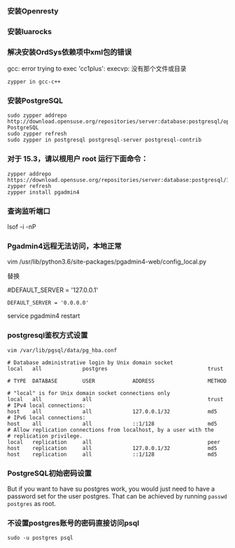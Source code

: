 ### 安装Openresty

### 安装luarocks

### 解决安装OrdSys依赖项中xml包的错误
gcc: error trying to exec 'cc1plus': execvp: 没有那个文件或目录
```
zypper in gcc-c++
```

### 安装PostgreSQL
```
sudo zypper addrepo http://download.opensuse.org/repositories/server:database:postgresql/openSUSE_Leap_15.3/ PostgreSQL
sudo zypper refresh
sudo zypper in postgresql postgresql-server postgresql-contrib
```

### 对于 15.3，请以根用户 root 运行下面命令：
```
zypper addrepo https://download.opensuse.org/repositories/server:database:postgresql/15.3/server:database:postgresql.repo
zypper refresh
zypper install pgadmin4
```

### 查询监听端口
lsof -i -nP

### Pgadmin4远程无法访问，本地正常
vim /usr/lib/python3.6/site-packages/pgadmin4-web/config_local.py

替换

#DEFAULT_SERVER = '127.0.0.1'

`
DEFAULT_SERVER = '0.0.0.0'
`

service pgadmin4 restart

### postgresql鉴权方式设置

`vim /var/lib/pgsql/data/pg_hba.conf`

```
# Database administrative login by Unix domain socket
local   all             postgres                                trust

# TYPE  DATABASE        USER            ADDRESS                 METHOD

# "local" is for Unix domain socket connections only
local   all             all                                     trust
# IPv4 local connections:
host    all             all             127.0.0.1/32            md5
# IPv6 local connections:
host    all             all             ::1/128                 md5
# Allow replication connections from localhost, by a user with the
# replication privilege.
local   replication     all                                     peer
host    replication     all             127.0.0.1/32            md5
host    replication     all             ::1/128                 md5
```


### PostgreSQL初始密码设置

But if you want to have su postgres work, you would just need to have a password set for the user postgres. That can be achieved by running `passwd postgres` as root.

### 不设置postgres账号的密码直接访问psql
`sudo -u postgres psql`

##
###
####
